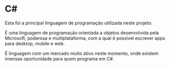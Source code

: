 
# C\#

Esta foi a principal linguagem de programação utilizada neste projeto.

É uma linguagem de programaçāo orientada a objetos desenvolvida pela Microsoft, poderosa e multiplataforma, com a qual é possivel escrever apps para desktop, mobile e web.

É linguagem com um mercado muito ativo neste momento, onde existem imensas oportunidade para quem programa em C#.
